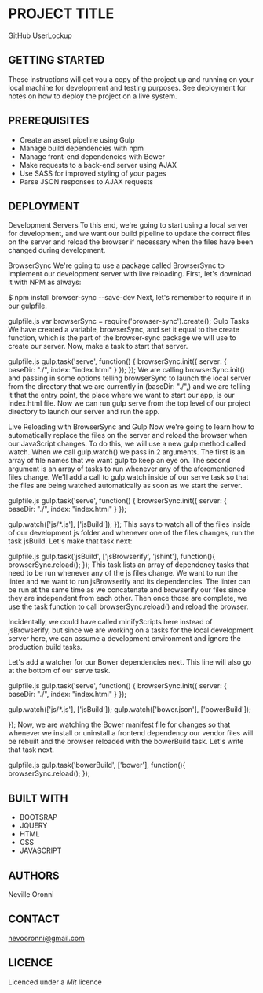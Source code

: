 # PROJECT TITLE
GitHub UserLockup

## GETTING STARTED
These instructions will get you a copy of the project up and running on your local machine for development and testing purposes. See deployment for notes on how to deploy the project on a live system.

## PREREQUISITES
* Create an asset pipeline using Gulp
* Manage build dependencies with npm
* Manage front-end dependencies with Bower
* Make requests to a back-end server using AJAX
* Use SASS for improved styling of your pages
* Parse JSON responses to AJAX requests

## DEPLOYMENT  
Development Servers
To this end, we're going to start using a local server for development, and we want our build pipeline to update the correct files on the server and reload the browser if necessary when the files have been changed during development.

BrowserSync
We're going to use a package called BrowserSync to implement our development server with live reloading. First, let's download it with NPM as always:

$ npm install browser-sync --save-dev
Next, let's remember to require it in our gulpfile.

gulpfile.js
var browserSync = require('browser-sync').create();
Gulp Tasks
We have created a variable, browserSync, and set it equal to the create function, which is the part of the browser-sync package we will use to create our server. Now, make a task to start that server.

gulpfile.js
gulp.task('serve', function() {
  browserSync.init({
    server: {
      baseDir: "./",
      index: "index.html"
    }
  });
});
We are calling browserSync.init() and passing in some options telling browserSync to launch the local server from the directory that we are currently in (baseDir: "./",) and we are telling it that the entry point, the place where we want to start our app, is our index.html file. Now we can run gulp serve from the top level of our project directory to launch our server and run the app.

Live Reloading with BrowserSync and Gulp
Now we're going to learn how to automatically replace the files on the server and reload the browser when our JavaScript changes. To do this, we will use a new gulp method called watch. When we call gulp.watch() we pass in 2 arguments. The first is an array of file names that we want gulp to keep an eye on. The second argument is an array of tasks to run whenever any of the aforementioned files change. We'll add a call to gulp.watch inside of our serve task so that the files are being watched automatically as soon as we start the server.

gulpfile.js
gulp.task('serve', function() {
  browserSync.init({
    server: {
      baseDir: "./",
      index: "index.html"
    }
  });

  gulp.watch(['js/*.js'], ['jsBuild']);
});
This says to watch all of the files inside of our development js folder and whenever one of the files changes, run the task jsBuild. Let's make that task next:

gulpfile.js
gulp.task('jsBuild', ['jsBrowserify', 'jshint'], function(){
  browserSync.reload();
});
This task lists an array of dependency tasks that need to be run whenever any of the js files change. We want to run the linter and we want to run jsBrowserify and its dependencies. The linter can be run at the same time as we concatenate and browserify our files since they are independent from each other. Then once those are complete, we use the task function to call browserSync.reload() and reload the browser.

Incidentally, we could have called minifyScripts here instead of jsBrowserify, but since we are working on a tasks for the local development server here, we can assume a development environment and ignore the production build tasks.

Let's add a watcher for our Bower dependencies next. This line will also go at the bottom of our serve task.

gulpfile.js
gulp.task('serve', function() {
  browserSync.init({
    server: {
      baseDir: "./",
      index: "index.html"
    }
  });

  gulp.watch(['js/*.js'], ['jsBuild']);
  gulp.watch(['bower.json'], ['bowerBuild']);

});
Now, we are watching the Bower manifest file for changes so that whenever we install or uninstall a frontend dependency our vendor files will be rebuilt and the browser reloaded with the bowerBuild task. Let's write that task next.

gulpfile.js
gulp.task('bowerBuild', ['bower'], function(){
  browserSync.reload();
});

## BUILT WITH  
* BOOTSRAP
* JQUERY
* HTML  
* CSS
* JAVASCRIPT

## AUTHORS
Neville Oronni

## CONTACT
[nevooronni@gmail.com](nevooronni@gmail.com)

## LICENCE
Licenced under a *Mit* licence
